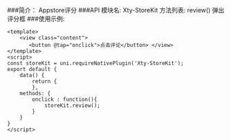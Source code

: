 ###简介：
Appstore评分
###API
模块名: Xty-StoreKit
方法列表:
review() 弹出评分框
###使用示例:
```
<template>
    <view class="content">
       <button @tap="onclick">点击评论</button> </view>
</template>
<script>
const storeKit = uni.requireNativePlugin('Xty-StoreKit');
export default {
    data() {
        return {
        },
    methods: {
        onclick : function(){
            storeKit.review();
        }
    }
}
</script>
```

